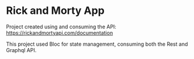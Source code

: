 # Rick and Morty App

Project created using and consuming the API: https://rickandmortyapi.com/documentation

This project used Bloc for state management, consuming both the Rest and Graphql API.
